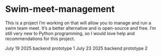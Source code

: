 # Swim-meet-management
This is a project I’m working on that will allow you to manage and run a swim team meet. It’s a better alternative and is open-source and free. I’m still very new to Python programming, so I would love help and recommendations for this project.



July 19 2025 backend prototype 1
July 23 2025 backend prototype 2 
